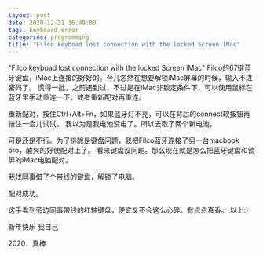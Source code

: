 ```yaml
---
layout: post
date: 2020-12-31 16:49:00
tags: keyboard error
categories: programming
title: "Filco keyboad lost connection with the locked Screen iMac"
---
```


"Filco keyboad lost connection with the locked Screen iMac"
Filco的67键蓝牙键盘，iMac上连接的好好的。今儿忽然在想要解锁iMac屏幕的时候，输入不进密码了。
慌得一批，之前遇到过，不过是在iMac非锁定条件下，可以使用鼠标在蓝牙里手动重连一下。或者重新配对再重连。

重新配对，按住Ctrl+Alt+Fn，如果蓝牙灯不亮，可以在背后的connect软按钮再按住一会儿试试。
我以为是我电池没电了。所以去取了两个新电池。

可是还是不行。为了排除是键盘问题，我把Filco蓝牙连接了另一台macbook pro，酸爽的好使配对上了。
看来键盘没问题。那么现在就是怎么把蓝牙键盘和锁屏的iMac电脑配对。

我找同事借了个带线的键盘，解锁了电脑。

配对成功。

这手看到旁边同事带线的红轴键盘，便宜又不会这么心碎。有点点真香。
以上:)

新年快乐
我自己

2020，真棒